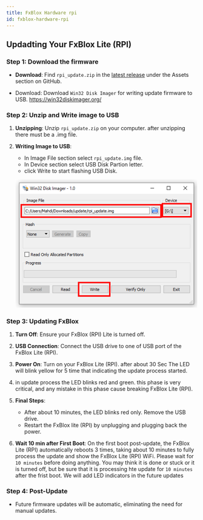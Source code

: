 ```yaml
---
title: FxBlox Hardware rpi
id: fxblox-hardware-rpi
---
```


## Updadting Your FxBlox Lite (RPI)

### Step 1: Download the firmware

- **Download**: Find `rpi_update.zip` in the [latest release](https://github.com/functionland/rk1-image/releases/latest) under the Assets section on GitHub.

- Download: Download `Win32 Disk Imager` for writing update firmware to USB. 
https://win32diskimager.org/
  
### Step 2: Unzip and Write image to USB

1. **Unzipping**: Unzip `rpi_update.zip` on your computer. after unzipping there must be a .img  file.
2. **Writing Image to USB**:  
    - In Image File section select `rpi_update.img` file.
    - In Device section select USB Disk Partion letter.
    - click Write to start flashing USB Disk.

    ![Win32 Disk Imager](images/win32DiskImager.png)

### Step 3: Updating FxBlox

1. **Turn Off**: Ensure your FxBlox (RPI) Lite is turned off.
2. **USB Connection**: Connect the USB drive to one of USB port of the FxBlox Lite (RPI).
3. **Power On**: Turn on your FxBlox Lite (RPI). after about 30 Sec The LED will blink yellow for 5 time that indicating the update process started.
4. in update process the LED blinks red and green. this phase is very critical, and any mistake in this phase cause breaking FxBlox Lite (RPI). 
5. **Final Steps**:
   - After about 10 minutes, the LED blinks red only. Remove the USB drive.
   - Restart the FxBlox lite (RPI) by unplugging and plugging back the power.

6. **Wait 10 min after First Boot**: On the first boot post-update, the FxBlox Lite (RPI) automatically reboots 3 times, taking about 10 minutes to fully process the update and show the FxBlox Lite (RPI) WiFi. Please wait for `10 minutes` before doing anything. You may think it is done or stuck or it is turned off, but be sure that it is processing hte update for `10 minutes` after the frist boot. We will add LED indicators in the future updates

### Step 4: Post-Update

- Future firmware updates will be automatic, eliminating the need for manual updates.

